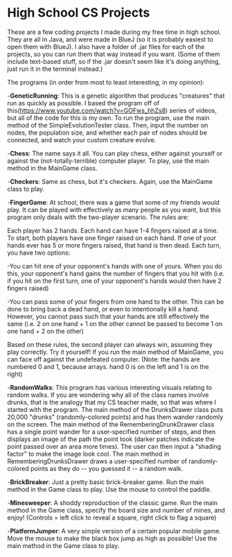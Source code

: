 # High School CS Projects

These are a few coding projects I made during my free time in high school.  They are all in Java, and were made in BlueJ (so it is probably easiest to open them with BlueJ).  I also have a folder of .jar files for each of the projects, so you can run them that way instead if you want. (Some of them include text-based stuff, so if the .jar doesn't seem like it's doing anything, just run it in the terminal instead.)


The programs (in order from most to least interesting, in my opinion):

-**GeneticRunning**: This is a genetic algorithm that produces "creatures" that run as quickly as possible.  I based the program off of this(https://www.youtube.com/watch?v=GOFws_hhZs8) series of videos, but all of the code for this is my own.  To run the program, use the main method of the SimpleEvolutionTester class.  Then, input the number on nodes, the population size, and whether each pair of nodes should be connected, and watch your custom creature evolve.


-**Chess**: The name says it all.  You can play chess, either against yourself or against the (not-totally-terrible) computer player.  To play, use the main method in the MainGame class.


-**Checkers**: Same as chess, but it's checkers. Again, use the MainGame class to play.


-**FingerGame**:  At school, there was a game that some of my friends would play.  It can be played with effectively as many people as you want, but this program only deals with the two-player scenario.  The rules are:

Each player has 2 hands.  Each hand can have 1-4 fingers raised at a time.  To start, both players have one finger raised on each hand.
If one of your hands ever has 5 or more fingers raised, that hand is then dead.
Each turn, you have two options:

-You can hit one of your opponent's hands with one of yours.  When you do this, your opponent's hand gains the number of fingers that you hit with (i.e. if you hit on the first turn, one of your opponent's hands would then have 2 fingers raised)

-You can pass some of your fingers from one hand to the other.  This can be done to bring back a dead hand, or even to intentionally kill a hand.  However, you cannot pass such that your hands are still effectively the same (i.e. 2 on one hand + 1 on the other cannot be passed to become 1 on one hand + 2 on the other)

Based on these rules, the second player can always win, assuming they play correctly.  Try it yourself! If you run the main method of MainGame, you can face off against the undefeated computer.  (Note: the hands are numbered 0 and 1, because arrays.  hand 0 is on the left and 1 is on the right)


-**RandomWalks**: This program has various interesting visuals relating to random walks.  If you are wondering why all of the class names involve drunks, that is the analogy that my CS teacher made, so that was where I started with the program. The main method of the DrunksDrawer class puts 20,000 "drunks" (randomly-colored points) and has them wander randomly on the screen.  The main method of the RememberingDrunkDrawer class has a single point wander for a user-specified number of steps, and then displays an image of the path the point took (darker patches indicate the point passed over an area more times).  The user can then input a "shading factor" to make the image look cool.  The main method in RememberingDrunksDrawer draws a user-specified number of randomly-colored points as they do -- you guessed it -- a random walk.


-**BrickBreaker**:  Just a pretty basic brick-breaker game.  Run the main method in the Game class to play.  Use the mouse to control the paddle.


-**Minesweeper**: A shoddy reproduction of the classic game. Run the main method in the Game class, specify the board size and number of mines, and enjoy! (Controls = left click to reveal a square, right click to flag a square)


-**PlatformJumper**: A very simple version of a certain popular mobile game.  Move the mouse to make the black box jump as high as possible!  Use the main method in the Game class to play.

